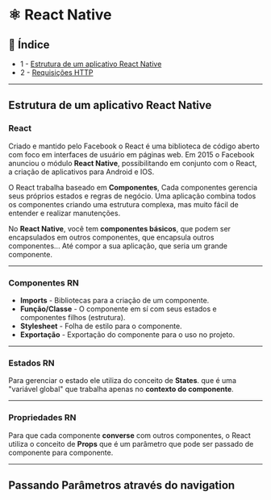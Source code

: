# :atom_symbol: React Native

## :robot: Índice

- 1 - [Estrutura de um aplicativo React Native](#01)
- 2 - [Requisições HTTP](#02)

****

## <a name="01">Estrutura de um aplicativo React Native</a>

### **React**

Criado e mantido pelo Facebook o React é uma biblioteca de código aberto com foco em interfaces de usuário em páginas web. Em 2015 o Facebook anunciou o módulo **React Native**, possibilitando em conjunto com o React, a criação de aplicativos para Android e IOS.

O React trabalha baseado em **Componentes**, Cada componentes gerencia seus próprios estados e regras de negócio. Uma aplicação combina todos os componentes criando uma estrutura complexa, mas muito fácil de entender e realizar manutenções.

No **React Native**, você tem **componentes básicos**, que podem ser encapsulados em outros componentes, que encapsula outros componentes... Até compor a sua aplicação, que seria um grande componente.

****

### **Componentes RN**

- **Imports** - Bibliotecas para a criação de um componente.
- **Função/Classe** - O componente em sí com seus estados e componentes filhos (estrutura).
- **Stylesheet** - Folha de estilo para o componente.
- **Exportação** - Exportação do componente para o uso no projeto.

****

### **Estados RN** 

Para gerenciar o estado ele utiliza do conceito de **States**. que é uma "variável global" que trabalha apenas no **contexto do componente**.

****

### **Propriedades RN**

Para que cada componente **converse** com outros componentes, o React utiliza o conceito de **Props** que é um parâmetro que pode ser passado de componente para componente.

*****

## <a name="02">Passando Parâmetros através do navigation</a>